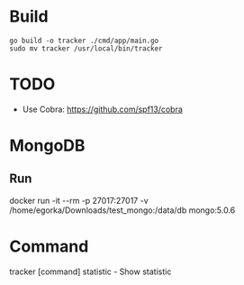 # Build
```shell
go build -o tracker ./cmd/app/main.go
sudo mv tracker /usr/local/bin/tracker
```

# TODO
- Use Cobra: https://github.com/spf13/cobra

# MongoDB
## Run
docker run -it --rm -p 27017:27017 -v /home/egorka/Downloads/test_mongo:/data/db mongo:5.0.6

# Command
tracker [command]
statistic - Show statistic